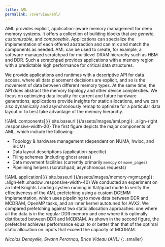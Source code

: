 ```yaml
---
title: AML
permalink: /overview/aml/
---
```


AML provides explicit, application-aware memory management for deep memory
systems.  It offers a collection of building blocks that are _generic_,
_customizable_, and _composable_.  Applications can specialize the
implementation of each offered abstraction and can mix and match the
components as needed.  AML can be used to create, for example, a
software-managed scratchpad for multilevel DRAM hierarchy such as HBM and
DDR.  Such a scratchpad provides applications with a memory region with a
predictable high performance for critical data structures.

We provide applications and runtimes with a descriptive API for data
access, where all data placement decisions are explicit, and so is the
movement of data between different memory types.  At the same time, the API
does abstract the memory topology and other device complexities.  We focus
on optimizing data locality for current and future hardware generations;
applications provide insights for static allocations, and we can also
dynamically and asynchronously remap to optimize for a particular data
layout or to best take advantage of the memory hierarchy.

![AML components]({{ site.baseurl }}/assets/images/aml.png){: .align-right .responsive-width-20}
The first figure depicts the major components of AML, which include the
following:
* Topology & hardware management (dependent on NUMA, hwloc, and SICM)
* Data layout descriptions (application-specific)
* Tiling schemes (including ghost areas)
* Data movement facilities (currently primarily `memcpy` or `move_pages`)
* Pipelining helpers (scratchpad, asynchronous requests)

![AML application]({{ site.baseurl }}/assets/images/memory-mgmt.png){: .align-left .shadow .responsive-width-40}
We conducted an experiment on an Intel Knights Landing system running in
flat/quad mode to verify the effectiveness of the AML prefetching using a
custom DGEMM implementation, which uses pipelining to move data between DDR
and MCDRAM, OpenMP tasks, and an inner kernel autotuned for AVX2.  We
compared prefetching against two static allocation approaches: one where
all the data is in the regular DDR memory and one where it is optimally
distributed between DDR and MCDRAM.  As shown in the second figure, the
prefetcher achieves performance equal to or better than that of the optimal
static allocation on inputs that exceed the capacity of MCDRAM.
<br clear="both" />

_Nicolas Denoyelle, Swann Perarnau, Brice Videau (ANL)_
{: .smaller}
